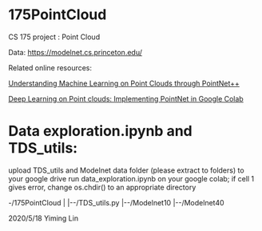 # 175PointCloud
CS 175 project : Point Cloud

Data: https://modelnet.cs.princeton.edu/ 

Related online resources:

[Understanding Machine Learning on Point Clouds through PointNet++](https://towardsdatascience.com/understanding-machine-learning-on-point-clouds-through-pointnet-f8f3f2d53cc3)

[Deep Learning on Point clouds: Implementing PointNet in Google Colab](https://towardsdatascience.com/deep-learning-on-point-clouds-implementing-pointnet-in-google-colab-1fd65cd3a263)

# Data exploration.ipynb and TDS_utils:
upload TDS_utils and Modelnet data folder (please extract to folders) to your google drive
run data_exploration.ipynb on your google colab; if cell 1 gives error, change os.chdir() to an appropriate directory

-/175PointCloud
|
|--/TDS_utils.py
|--/Modelnet10
|--/Modelnet40

2020/5/18 Yiming Lin
